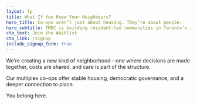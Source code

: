 ```yaml
---
layout: lp
title: What If You Knew Your Neighbours?
hero_title: Co-ops aren’t just about housing. They’re about people.
hero_subtitle: TMDC is building resident-led communities in Toronto’s inner suburbs.
cta_text: Join the Waitlist
cta_link: /signup
include_signup_form: true
---
```


We’re creating a new kind of neighborhood—one where decisions are made together, costs are shared, and care is part of the structure.

Our multiplex co-ops offer stable housing, democratic governance, and a deeper connection to place.

You belong here.

